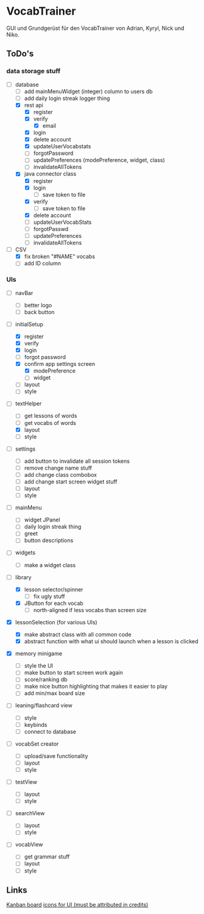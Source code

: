 # VocabTrainer

GUI und Grundgerüst für den VocabTrainer von Adrian, Kyryl, Nick und Niko.

## ToDo's

### data storage stuff

- [ ] database
  - [ ] add mainMenuWidget (integer) column to users db
  - [ ] add daily login streak logger thing
  - [X] rest api
    - [X] register
    - [X] verify
      - [X] email
    - [X] login
    - [X] delete account
    - [X] updateUserVocabstats
    - [ ] forgotPassword
    - [ ] updatePreferences (modePreference, widget, class)
    - [ ] invalidateAllTokens
  - [X] java connector class
    - [X] register
    - [X] login
      - [ ] save token to file
    - [X] verify
      - [ ] save token to file
    - [X] delete account
    - [ ] updateUserVocabStats
    - [ ] forgotPasswd
    - [ ] updatePreferences
    - [ ] invalidateAllTokens
- [ ] CSV
  - [X] fix broken "#NAME" vocabs
  - [ ] add ID column

### UIs

- [ ] navBar

  - [ ] better logo
  - [ ] back button
- [ ] initialSetup

  - [X] register
  - [X] verify
  - [X] login
  - [ ] forgot password
  - [X] confirm app settings screen
    - [X] modePreference
    - [ ] widget
  - [ ] layout
  - [ ] style
- [ ] textHelper

  - [ ] get lessons of words
  - [ ] get vocabs of words
  - [X] layout
  - [ ] style
- [ ] settings

  - [ ] add button to invalidate all session tokens
  - [ ] remove change name stuff
  - [ ] add change class combobox
  - [ ] add change start screen widget stuff
  - [ ] layout
  - [ ] style
- [ ] mainMenu

  - [ ] widget JPanel
  - [ ] daily login streak thing
  - [ ] greet
  - [ ] button descriptions
- [ ] widgets

  - [ ] make a widget class
- [ ] library

  - [X] lesson selector/spinner
    - [ ] fix ugly stuff
  - [X] JButton for each vocab
    - [ ] north-aligned if less vocabs than screen size
- [X] lessonSelection (for various UIs)

  - [X] make abstract class with all common code
  - [X] abstract function with what ui should launch when a lesson is clicked
- [X] memory minigame

  - [ ] style the UI
  - [ ] make button to start screen work again
  - [ ] score/ranking db
  - [ ] make nice button highlighting that makes it easier to play
  - [ ] add min/max board size
- [ ] leaning/flashcard view

  - [ ] style
  - [ ] keybinds
  - [ ] connect to database
- [ ] vocabSet creator

  - [ ] upload/save functionality
  - [ ] layout
  - [ ] style
- [ ] testView

  - [ ] layout
  - [ ] style
- [ ] searchView

  - [ ] layout
  - [ ] style
- [ ] vocabView

  - [ ] get grammar stuff
  - [ ] layout
  - [ ] style

## Links

[Kanban board](https://cryptpad.fr/kanban/#/2/kanban/edit/HfTW0JeJGJI0bK9wPWr8tnY4/)
[icons for UI (must be attributed in credits)](https://www.flaticon.com/search?word=learning&color=black)
